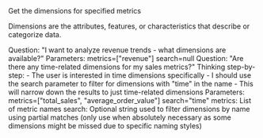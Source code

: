 <instructions>
Get the dimensions for specified metrics

Dimensions are the attributes, features, or characteristics
that describe or categorize data.
</instructions>

<examples>
<example>
Question: "I want to analyze revenue trends - what dimensions are available?"
Parameters:
    metrics=["revenue"]
    search=null
</example>

<example>
Question: "Are there any time-related dimensions for my sales metrics?"
Thinking step-by-step:
   - The user is interested in time dimensions specifically
   - I should use the search parameter to filter for dimensions with "time" in the name
   - This will narrow down the results to just time-related dimensions
Parameters:
    metrics=["total_sales", "average_order_value"]
    search="time"
</example>
</examples>

<parameters>
metrics: List of metric names
search: Optional string used to filter dimensions by name using partial matches (only use when absolutely necessary as some dimensions might be missed due to specific naming styles)
</parameters>